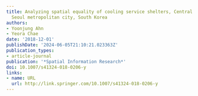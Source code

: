```yaml
---
title: Analyzing spatial equality of cooling service shelters, Central district of
  Seoul metropolitan city, South Korea
authors:
- Yoonjung Ahn
- Yeora Chae
date: '2018-12-01'
publishDate: '2024-06-05T21:10:21.023363Z'
publication_types:
- article-journal
publication: '*Spatial Information Research*'
doi: 10.1007/s41324-018-0206-y
links:
- name: URL
  url: http://link.springer.com/10.1007/s41324-018-0206-y
---
```

